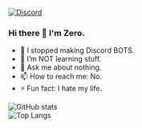 [![Discord](https://discord.c99.nl/widget/theme-2/211774244294623243.png)](https://discord.gg/ZsSx8XB)

### Hi there 👋 I'm Zero.

- 🔭 I stopped making Discord BOTS.
- 🌱 I’m NOT learning stuff.
- 💬 Ask me about nothing.
- 📫 How to reach me: No.
- ⚡ Fun fact: I hate my life.

![GitHub stats](https://github-readme-stats.vercel.app/api?username=Zeroo000&show_icons=true&count_private=true)  
![Top Langs](https://github-readme-stats.vercel.app/api/top-langs/?username=Zeroo000)
